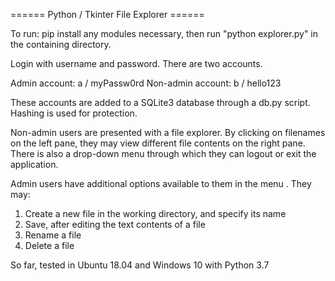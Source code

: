 ====== Python / Tkinter File Explorer ======

To run: pip install any modules necessary, then run "python explorer.py" in the containing directory.

Login with username and password. There are two accounts.

Admin account: a / myPassw0rd
Non-admin account: b / hello123

These accounts are added to a SQLite3 database through a db.py script. Hashing is used for protection.

Non-admin users are presented with a file explorer. By clicking on filenames on the left pane, they may view different file contents on the right pane. There is also a drop-down menu through which they can logout or exit the application.

Admin users have additional options available to them in the menu . They may:

  1) Create a new file in the working directory, and specify its name
  2) Save, after editing the text contents of a file
  3) Rename a file
  4) Delete a file
  
So far, tested in Ubuntu 18.04 and Windows 10 with Python 3.7
